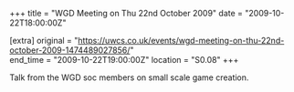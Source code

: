+++
title = "WGD Meeting on Thu 22nd October 2009"
date = "2009-10-22T18:00:00Z"

[extra]
original = "https://uwcs.co.uk/events/wgd-meeting-on-thu-22nd-october-2009-1474489027856/"    
end_time = "2009-10-22T19:00:00Z"
location = "S0.08"
+++

Talk from the WGD soc members on small scale game creation.

